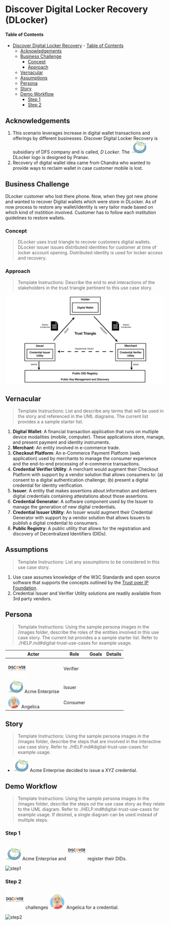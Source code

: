 # Discover Digital Locker Recovery (DLocker)

#### Table of Contents
- [Discover Digital Locker Recovery](#discover-digital-locker-recovery) 
      - [Table of Contents](#table-of-contents)
  - [Acknowledgements](#acknowledgements)
  - [Business Challenge](#business-challenge)
    - [Concept](#concept)
    - [Approach](#approach)
  - [Vernacular](#vernacular)
  - [Assumptions](#assumptions)
  - [Persona](#persona)
  - [Story](#story)
  - [Demo Workflow](#demo-workflow)
    - [Step 1](#step-1)
    - [Step 2](#step-2)

 
## Acknowledgements

1. This scenario leverages increase in digital wallet transactions and offerings by different businesses. Discover Digital Locker Recovery is subsidiary of DFS company and is called, _D Locker_. The <img src="./images/persona/acme-logo.png" width="50" height="40"> DLocker logo is designed by Pranav.
2. Recovery of digital wallet idea came from Chandra who wanted to provide ways to reclaim wallet in case customer mobile is lost.
 
## Business Challenge
DLocker customer who lost there phone. Now, when they got new phone and wanted to recover Digital wallets which were store in DLocker. As of now process to restore any wallet/identity is very tailor made based on which kind of institition involved. Customer has to follow each institution guidelines to restore wallets.
 
### Concept
>DLocker uses trust triangle to recover customers digital wallets. DLocker issuer issues distributed identities for customer at time of locker account opening. Distributed identity is used for locker access and recovery.   
 
### Approach
>Template Instructions: Describe the end to end interactions of the stakeholders in the trust triangle pertinent to this use case story.

![trust-triangle](./images/misc/trust-triangle.png)
 
## Vernacular

>Template Instructions: List and describe any terms that will be used in the story and referenced in the UML diagrams. The current list provides a a sample starter list. 
 
1. **Digital Wallet**: A financial transaction application that runs on multiple device modalities (mobile, computer). These applications store, manage, and present payment and identity instruments.
3. **Merchant**: An entity involved in e-commerce trade.
4. **Checkout Platform**: An e-Commerce Payment Platform (web application) used by merchants to manage the consumer experience and the end-to-end processing of e-commerce transactions.
5. **Credential Verifier Utility**: A merchant would augment their Checkout Platform with support by a vendor solution that allows consumers to: (a) consent to a digital authentication challenge; (b) present a digital credential for identity verification.
6. **Issuer**: A entity that makes assertions about information and delivers digital credentials containing attestations about those assertions.
7. **Credential Generator**: A software component used by the Issuer to manage the generation of new digital credentials.
8. **Credential Issuer Utility**: An Issuer would augment their Credential Generator with support by a vendor solution that allows Issuers to publish a digital credential to consumers.
9. **Public Registry**: A public utility that allows for the registration and discovery of Decentralized Identifiers (DIDs).
 
## Assumptions

>Template Instructions: List any assumptions to be considered in this use case story.
 
1. Use case assumes knowledge of the W3C Standards and open source software that supports the concepts outlined by the [Trust over IP Foundation](https://trustoverip.org/toip-model/).
2. Credential Issuer and Verifier Utility solutions are readily available from 3rd party vendors.
 
## Persona

>Template Instructions: Using the sample persona images in the /images folder, describe the roles of the entities involved in this use case story. The current list provides a a sample starter list. Refer to ./HELP.md#digital-trust-use-cases for example usage.
 
| Actor | Role | Goals | Details |
| --- | --- | --- | --- |
| <img src="./images/persona/discover_logo.png" width="60" height="60"> | Verifier |  |  |
|  <img src="./images/persona/acme-logo.png" width="50" height="40"> Acme Enterprise | Issuer |  |  |
| <img src="./images/persona/Angelica.png" width="40" height="40"> Angelica | Consumer |  |  |
 
## Story
>Template Instructions: Using the sample persona images in the /images folder, describe the steps that are involved in the interactive use case story. Refer to ./HELP.md#digital-trust-use-cases for example usage.
 
* <img src="./images/persona/acme-logo.png" width="50" height="40"> Acme Enterprise decided to issue a XYZ credential. 
 
## Demo Workflow

>Template Instructions: Using the sample persona images in the /images folder, describe the steps od the use case story as they relate to the UML diagram. Refer to ./HELP.md#digital-trust-use-cases for example usage. If desired, a single diagram can be used instead of multiple steps. 
 
### Step 1
<img src="./images/persona/acme-logo.png" width="50" height="40"> Acme Enterprise and <img src="./images/persona/discover_logo.png" width="60" height="60"> register their DIDs.
 
![step1](./images/uml/step1-diagram.png)
 
### Step 2
 
<img src="./images/persona/discover_logo.png" width="60" height="60"> challenges <img src="./images/persona/Angelica.png" width="50" height="50"> Angelica for a credential.
 
![step2](./images/uml/step2-diagram.png)
 
